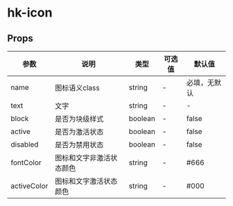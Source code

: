 # hk-icon

## Props

| 参数 | 说明 | 类型 | 可选值 | 默认值 |
|--- | --- | --- | --- | --- |
| name | 图标语义class | string | - | 必填，无默认 |
| text | 文字 |	string | -	| - |
| block | 是否为块级样式 | boolean | - | false |
| active | 是否为激活状态 | boolean | - | false |
| disabled | 是否为禁用状态 | boolean | - | false |
| fontColor | 图标和文字非激活状态颜色 | string | - | #666 |
| activeColor | 图标和文字激活状态颜色 | string | - | #000 |
